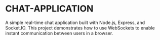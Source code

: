 # CHAT-APPLICATION
A simple real-time chat application built with Node.js, Express, and Socket.IO. This project demonstrates how to use WebSockets to enable instant communication between users in a browser.
